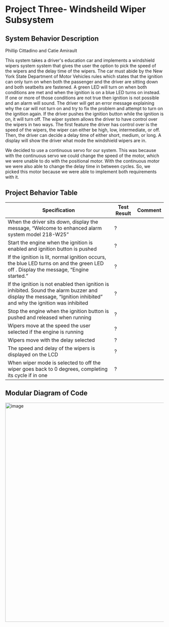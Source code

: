 # Project Three- Windsheild Wiper Subsystem 

## System Behavior Description 
Phillip Cittadino and Catie Amirault                                                                                                                                       

This system takes a driver's education car and implements a windshield wipers system system that gives the user the option to pick the speed of the wipers and the delay time of the wipers. The car must abide by the New York State Department of 
Motor Vehicles rules which states that the ignition can only turn on when both the passenger and the driver are sitting down and both seatbelts are fastened. A green LED will turn on when both conditions are met and when the ignition is on a 
blue LED turns on instead. If one or more of those conditions are not true then ignition is not possible and an alarm will sound. The driver will get an error message explaining why the car will not turn on and try to fix the problem and attempt
to turn on the ignition again. If the driver pushes the ignition button while the ignition is on, it will turn off. The wiper system allows the driver to have control over the wipers in two ways. The first feature the driver has control over is
the speed of the wipers, the wiper can either be high, low, intermediate, or off. Then, the driver can decide a delay time of either short, medium, or long. A display will show the driver what mode the windshield wipers are in. 

We decided to use a continuous servo for our system. This was because with the continuous servo we could change the speed of the motor, which we were unable to do with the positional motor. With the continuous motor we were also able to 
change the delay time in between cycles. So, we picked this motor because we were able to implement both requirements with it. 


## Project Behavior Table 

|Specification                                                                            |        Test Result          |         Comment
|------------------|-----------------------------|----------------------
| When the driver sits down, display the message, “Welcome to enhanced alarm system model 218-W25”|         ?    |         
| Start the engine when the ignition is enabled and ignition button is pushed                     |         ?  |       
| If the ignition is lit, normal ignition occurs, the blue LED turns on and the green LED off . Display the message, “Engine started.”    | ?|                                                                      
| If the ignition is not enabled then ignition is inhibited. Sound the alarm buzzer and display the message, “Ignition inhibited” and why the ignition was inhibited | ? | 
| Stop the engine when the ignition button is pushed and released when running                 | ? | 
| Wipers move at the speed the user selected if the engine is running | ? |
| Wipers move with the delay selected | ? |
| The speed and delay of the wipers is displayed on the LCD| ?|
| When wiper mode is selected to off the wiper goes back to 0 degrees, completing its cycle if in one | ?|

## Modular Diagram of Code 

<img width="697" alt="image" src="https://github.com/user-attachments/assets/87c83584-8f7b-437b-b36f-a6e8001e1db8" />

